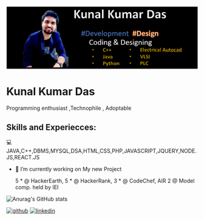 ![Development and Design](https://github.com/Kunal-Kumar-Das191049/Kunal-Kumar-Das191049/blob/main/Screenshot%20(2917).png)

# Kunal Kumar Das

Programming enthusiast ,Technophile , Adoptable


## Skills and Experiecces: 
💻   JAVA,C++,DBMS,MYSQL,DSA,HTML,CSS,PHP,JAVASCRIPT,JQUERY,NODE.JS,REACT.JS

- 🔭 I’m currently working on My new Project 

    5 * @ HackerEarth, 
    5 * @ HackerRank,
    3 * @ CodeChef,
    AIR 2 @ Model comp. held by IEI

![Anurag's GitHub stats](https://github-readme-stats.vercel.app/api?username=Kunal-Kumar-Das191049&hide=contribs,prs)


[<img src='https://cdn.jsdelivr.net/npm/simple-icons@3.0.1/icons/github.svg' alt='github' height='40'>](https://github.com/Kunal-Kumar-Das191049)  [<img src='https://cdn.jsdelivr.net/npm/simple-icons@3.0.1/icons/linkedin.svg' alt='linkedin' height='40'>](https://media.licdn.com/dms/image/C5616AQHfMAbSm95qIg/profile-displaybackgroundimage-shrink_350_1400/0/1660063155733?e=1677715200&v=beta&t=hZw_BzrXFs8BVORgAg9rg_QzHM9EHVlGwnaywn9YMMg)  







